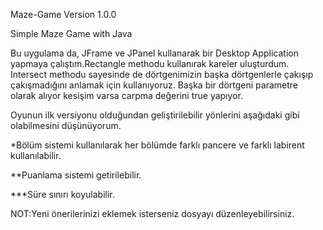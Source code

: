 Maze-Game
Version 1.0.0

Simple Maze Game with Java

Bu uygulama da, JFrame ve JPanel kullanarak bir Desktop Application yapmaya çalıştım.Rectangle methodu kullanırak kareler uluşturdum. Intersect methodu sayesinde de dörtgenimizin başka dörtgenlerle çakışıp çakışmadığını anlamak için kullanıyoruz. Başka bir dörtgeni parametre olarak alıyor kesişim varsa carpma değerini true yapıyor.

Oyunun ilk versiyonu olduğundan geliştirilebilir yönlerini aşağıdaki gibi olabilmesini düşünüyorum.

*Bölüm sistemi kullanılarak her bölümde farklı pancere ve farklı labirent kullanılabilir.

**Puanlama sistemi getirilebilir.

***Süre sınırı koyulabilir.

NOT:Yeni önerilerinizi eklemek isterseniz dosyayı düzenleyebilirsiniz.